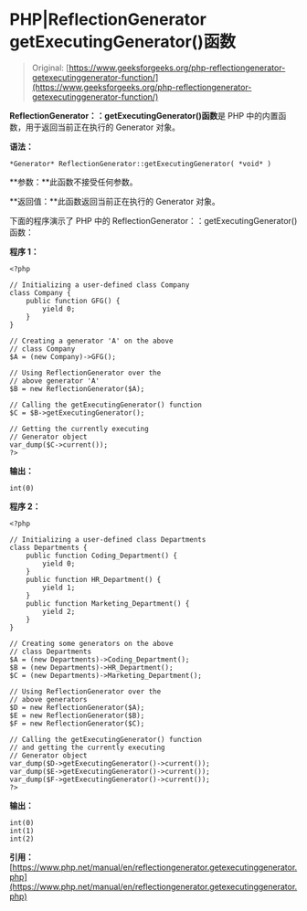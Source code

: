 # PHP|ReflectionGenerator getExecutingGenerator()函数

> Original: [https://www.geeksforgeeks.org/php-reflectiongenerator-getexecutinggenerator-function/](https://www.geeksforgeeks.org/php-reflectiongenerator-getexecutinggenerator-function/)

**ReflectionGenerator：：getExecutingGenerator()函数**是 PHP 中的内置函数，用于返回当前正在执行的 Generator 对象。

**语法：**

```
*Generator* ReflectionGenerator::getExecutingGenerator( *void* )
```

**参数：**此函数不接受任何参数。

**返回值：**此函数返回当前正在执行的 Generator 对象。

下面的程序演示了 PHP 中的 ReflectionGenerator：：getExecutingGenerator()函数：

**程序 1：**

```
<?php

// Initializing a user-defined class Company
class Company {
    public function GFG() {
        yield 0;
    }
}

// Creating a generator 'A' on the above
// class Company
$A = (new Company)->GFG();

// Using ReflectionGenerator over the 
// above generator 'A'
$B = new ReflectionGenerator($A);

// Calling the getExecutingGenerator() function
$C = $B->getExecutingGenerator();

// Getting the currently executing
// Generator object
var_dump($C->current());
?>
```

**输出：**

```
int(0)

```

**程序 2：**

```
<?php

// Initializing a user-defined class Departments
class Departments {
    public function Coding_Department() {
        yield 0;
    }
    public function HR_Department() {
        yield 1;
    }
    public function Marketing_Department() {
        yield 2;
    }
}

// Creating some generators on the above
// class Departments
$A = (new Departments)->Coding_Department();
$B = (new Departments)->HR_Department();
$C = (new Departments)->Marketing_Department();

// Using ReflectionGenerator over the 
// above generators
$D = new ReflectionGenerator($A);
$E = new ReflectionGenerator($B);
$F = new ReflectionGenerator($C);

// Calling the getExecutingGenerator() function
// and getting the currently executing
// Generator object
var_dump($D->getExecutingGenerator()->current());
var_dump($E->getExecutingGenerator()->current());
var_dump($F->getExecutingGenerator()->current());
?>
```

**输出：**

```
int(0)
int(1)
int(2)

```

**引用：**[https://www.php.net/manual/en/reflectiongenerator.getexecutinggenerator.php](https://www.php.net/manual/en/reflectiongenerator.getexecutinggenerator.php)